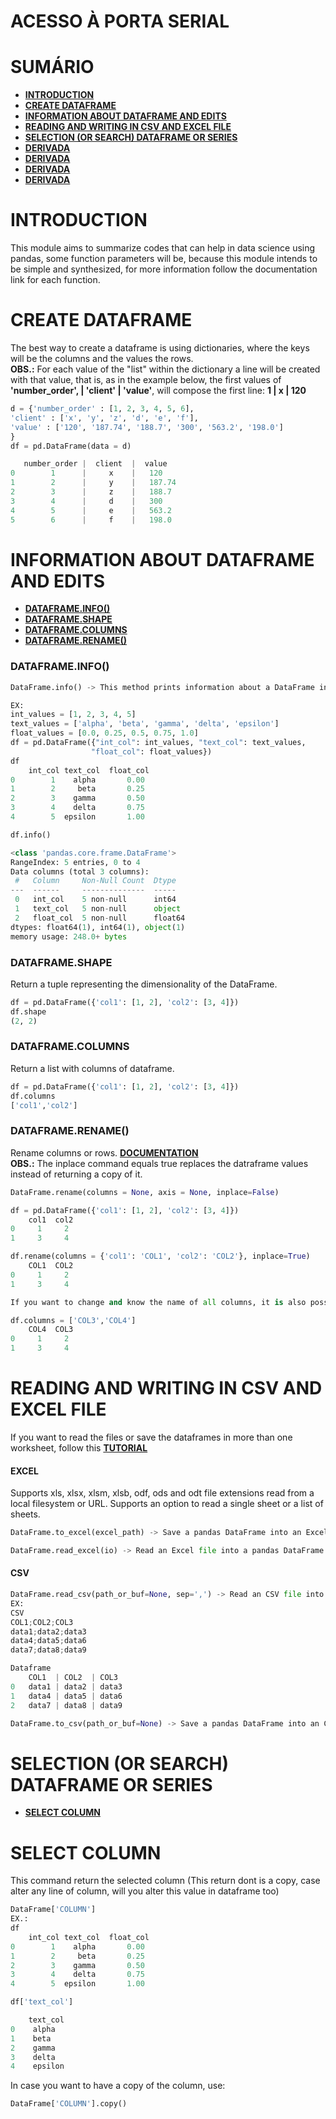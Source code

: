 # ACESSO À PORTA SERIAL

# SUMÁRIO
- **[INTRODUCTION](#introduction)**
- **[CREATE DATAFRAME](#create-dataframe)**
- **[INFORMATION ABOUT DATAFRAME AND EDITS](#information-about-dataframe-and-edits)**
- **[READING AND WRITING IN CSV AND EXCEL FILE](#reading-and-writing-in-csv-and-excel-file)**
- **[SELECTION (OR SEARCH) DATAFRAME OR SERIES](#selection-or-search-dataframe-or-series)**
- **[DERIVADA](#derivada)**
- **[DERIVADA](#derivada)**
- **[DERIVADA](#derivada)**
- **[DERIVADA](#derivada)**
 



# INTRODUCTION
This module aims to summarize codes that can help in data science using pandas, some function parameters will be, because this module intends to be simple and synthesized, for more information follow the documentation link for each function.
# CREATE DATAFRAME
The best way to create a dataframe is using dictionaries, where the keys will be the columns and the values the rows.<br>
**OBS.:** For each value of the "list" within the dictionary a line will be created with that value, that is, as in the example below, the first values of **'number_order', | 'client' | 'value'**, will compose the first line: **1 | x | 120**
```python
d = {'number_order' : [1, 2, 3, 4, 5, 6],
'client' : ['x', 'y', 'z', 'd', 'e', 'f'],
'value' : ['120', '187.74', '188.7', '300', '563.2', '198.0']
}
df = pd.DataFrame(data = d)

   number_order |  client  |  value
0        1      |     x    |   120
1        2      |     y    |   187.74
2        3      |     z    |   188.7
3        4      |     d    |   300
4        5      |     e    |   563.2
5        6      |     f    |   198.0
```

# INFORMATION ABOUT DATAFRAME AND EDITS
- **[DATAFRAME.INFO()](#dataframeinfo)**
- **[DATAFRAME.SHAPE](#dataframeshape)**
- **[DATAFRAME.COLUMNS](#dataframecolumns)**
- **[DATAFRAME.RENAME()](#dataframerename)**

### DATAFRAME.INFO()
```python
DataFrame.info() -> This method prints information about a DataFrame including the index dtype and columns, non-null values and memory usage.

EX: 
int_values = [1, 2, 3, 4, 5]
text_values = ['alpha', 'beta', 'gamma', 'delta', 'epsilon']
float_values = [0.0, 0.25, 0.5, 0.75, 1.0]
df = pd.DataFrame({"int_col": int_values, "text_col": text_values,
                  "float_col": float_values})
df
    int_col text_col  float_col
0        1    alpha       0.00
1        2     beta       0.25
2        3    gamma       0.50
3        4    delta       0.75
4        5  epsilon       1.00

df.info()

<class 'pandas.core.frame.DataFrame'>
RangeIndex: 5 entries, 0 to 4
Data columns (total 3 columns):
 #   Column     Non-Null Count  Dtype  
---  ------     --------------  -----  
 0   int_col    5 non-null      int64  
 1   text_col   5 non-null      object 
 2   float_col  5 non-null      float64
dtypes: float64(1), int64(1), object(1)
memory usage: 248.0+ bytes

```
### DATAFRAME.SHAPE
Return a tuple representing the dimensionality of the DataFrame.
```python
df = pd.DataFrame({'col1': [1, 2], 'col2': [3, 4]})
df.shape
(2, 2)
```
### DATAFRAME.COLUMNS
Return a list with columns of dataframe.
```python
df = pd.DataFrame({'col1': [1, 2], 'col2': [3, 4]})
df.columns
['col1','col2']
```
### DATAFRAME.RENAME()
Rename columns or rows. **[DOCUMENTATION](https://pandas.pydata.org/docs/reference/api/pandas.DataFrame.rename.html)**<br>
**OBS.:** The inplace command equals true replaces the datraframe values instead of returning a copy of it.
```python
DataFrame.rename(columns = None, axis = None, inplace=False)

df = pd.DataFrame({'col1': [1, 2], 'col2': [3, 4]})
    col1  col2
0     1     2
1     3     4

df.rename(columns = {'col1': 'COL1', 'col2': 'COL2'}, inplace=True)
    COL1  COL2
0     1     2
1     3     4

If you want to change and know the name of all columns, it is also possible to change through a list of values

df.columns = ['COL3','COL4']
    COL4  COL3
0     1     2
1     3     4

```

# READING AND WRITING IN CSV AND EXCEL FILE
If you want to read the files or save the dataframes in more than one worksheet, follow this **[TUTORIAL](https://cursos.alura.com.br/forum/topico-salvar-arquivo-excel-com-varias-abas-145704)**
#### EXCEL
Supports xls, xlsx, xlsm, xlsb, odf, ods and odt file extensions read from a local filesystem or URL. Supports an option to read a single sheet or a list of sheets.
```python
DataFrame.to_excel(excel_path) -> Save a pandas DataFrame into an Excel file.
```
```python
DataFrame.read_excel(io) -> Read an Excel file into a pandas DataFrame.
```
#### CSV
```python
DataFrame.read_csv(path_or_buf=None, sep=',') -> Read an CSV file into a pandas DataFrame, if the file separators are different from ',' use the 'sep' parameter 
EX:
CSV
COL1;COL2;COL3
data1;data2;data3 
data4;data5;data6
data7;data8;data9

Dataframe
    COL1  | COL2  | COL3
0   data1 | data2 | data3 
1   data4 | data5 | data6
2   data7 | data8 | data9

```
```python
DataFrame.to_csv(path_or_buf=None) -> Save a pandas DataFrame into an CSV file.
```

# SELECTION (OR SEARCH) DATAFRAME OR SERIES
- **[SELECT COLUMN](#select-column)**




# SELECT COLUMN
This command return the selected column (This return dont is a copy, case alter any line of column, will you alter this value in dataframe too) 
```python
DataFrame['COLUMN']
EX.:
df
    int_col text_col  float_col
0        1    alpha       0.00
1        2     beta       0.25
2        3    gamma       0.50
3        4    delta       0.75
4        5  epsilon       1.00

df['text_col']

    text_col  
0    alpha
1    beta
2    gamma
3    delta
4    epsilon

```
In case you want to have a copy of the column, use:
```python
DataFrame['COLUMN'].copy()
```


















































